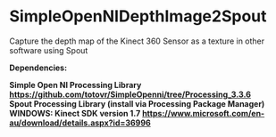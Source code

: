 # SimpleOpenNIDepthImage2Spout

Capture the depth map of the Kinect 360 Sensor as a texture in other software using Spout

<b> Dependencies:

Simple Open NI Processing Library https://github.com/totovr/SimpleOpenni/tree/Processing_3.3.6 
<br>Spout Processing Library (install via Processing Package Manager) 
<br>WINDOWS: Kinect SDK version 1.7 https://www.microsoft.com/en-au/download/details.aspx?id=36996 

</b>
